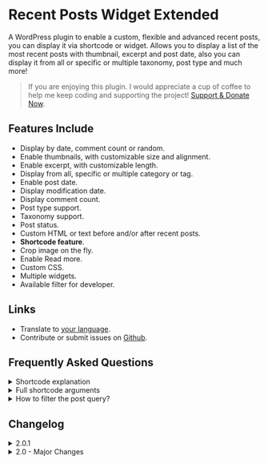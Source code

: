 # Recent Posts Widget Extended

A WordPress plugin to enable a custom, flexible and advanced recent posts, you can display it via shortcode or widget. Allows you to display a list of the most recent posts with thumbnail, excerpt and post date, also you can display it from all or specific or multiple taxonomy, post type and much more!

> If you are enjoying this plugin. I would appreciate a cup of coffee to help me keep coding and supporting the project! [Support & Donate Now](https://www.buymeacoffee.com/gasatrya).

## Features Include

* Display by date, comment count or random.
* Enable thumbnails, with customizable size and alignment.
* Enable excerpt, with customizable length.
* Display from all, specific or multiple category or tag.
* Enable post date.
* Display modification date.
* Display comment count.
* Post type support.
* Taxonomy support.
* Post status.
* Custom HTML or text before and/or after recent posts.
* **Shortcode feature**.
* Crop image on the fly.
* Enable Read more.
* Custom CSS.
* Multiple widgets.
* Available filter for developer.

## Links

* Translate to [your language](https://translate.wordpress.org/projects/wp-plugins/recent-posts-widget-extended/).
* Contribute or submit issues on [Github](https://github.com/gasatrya/recent-posts-widget-extended/issues).

## Frequently Asked Questions

<details>
  <summary>Shortcode explanation</summary>

  Basic shortcode
  ```
  [rpwe]
  ```

  Display 10 recent posts
  ```
  [rpwe limit="10"]
  ```

  Display 10 recent posts without thumbnail
  ```
  [rpwe limit="10" thumb="false"]
  ```

  Open post link in new tab
  ```
  [rpwe link_target="true"]
  ```

  Disable default style
  ```
  [rpwe styles_default="false"]
  ```
</details>

<details>
  <summary>Full shortcode arguments</summary>

  ```
  limit="5"
  offset=""
  order="DESC"
  orderby="date"
  post_type="post"
  cat=""
  tag=""
  taxonomy=""
  post_type="post"
  post_status="publish"
  ignore_sticky="1"
  taxonomy=""

  post_title="true"
  link_target="false"
  excerpt="false"
  length="10"
  thumb="true"
  thumb_height="45"
  thumb_width="45"
  thumb_default="https://via.placeholder.com/45x45/f0f0f0/ccc"
  thumb_align="rpwe-alignleft"
  date="true"
  readmore="false"
  readmore_text="Read More &raquo;"

  styles_default="true"
  css_id=""
  css_class=""
  before=""
  after=""
  ```
</details>

<details> 
  <summary>How to filter the post query?</summary>
  
  You can use `rpwe_default_query_arguments` to filter it. Example:
  ```php
  add_filter( 'rpwe_default_query_arguments', 'your_custom_function' );
  function your_custom_function( $args ) {
      $args['posts_per_page'] = 10; // Changing the number of posts to show.
      return $args;
  }
  ```
</details>

## Changelog

<details>
  <summary>2.0.1</summary>
  
  *Release Date: Sept 28, 2022*

  **Bug fixes:**

  - Compatibility issue with Siteorigin Page Builder.

  **Enhancements:**

  - Re-enable custom CSS setting.
  - Full support Siteorigin Page Builder.
  - Adds `display: inline-block;` to the default style, to make sure each list align properly. Thank you [outrospective](https://wordpress.org/support/users/outrospective/)!
</details>

<details>
  <summary>2.0 - Major Changes</summary>

  *Release Date: Sept 23, 2022*

  This release comes major changes to the codebase, several fixes and enhancements. The reason was to follow the latest WordPress coding standard, more secure. **Classic widget and block widget is now supported!**

  **Breaking Changes:**

  - **CSS ID** shortcode attribute for the container was `cssID` or `cssid`, please use `css_id` instead.
  - **CSS ID** widget, please re-added your ID to the input field.
  - `before` and `after` shortcode attribute move to inside the recent posts container.
  - Widget **custom style** location change. If your style is not loaded, please re-save the widget.
  - **Custom CSS** no longer editable, please move your custom CSS to the Additional CSS panel on Customizer.

  **Enhancements:**

  - Classic & blocks widget supported!
  - Support **lazy** loading for the thumbnail.
  - No more inline CSS, by default `rpwe-frontend.css` will be loaded if shortcode or widget present.
  - No more `extract()`. [ref](https://developer.wordpress.org/coding-standards/wordpress-coding-standards/php/#dont-extract)
  - **New** show hide the post title.

  **Bug fixes:**

  - Default image wasn't working correctly.
  - `true` or `false` shortcode value.
</details>
